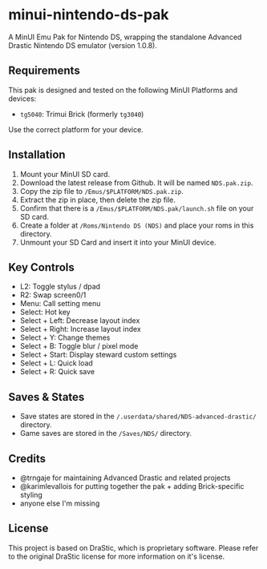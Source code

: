 # minui-nintendo-ds-pak

A MinUI Emu Pak for Nintendo DS, wrapping the standalone Advanced Drastic Nintendo DS emulator (version 1.0.8).

## Requirements

This pak is designed and tested on the following MinUI Platforms and devices:

- `tg5040`: Trimui Brick (formerly `tg3040`)

Use the correct platform for your device.

## Installation

1. Mount your MinUI SD card.
2. Download the latest release from Github. It will be named `NDS.pak.zip`.
3. Copy the zip file to `/Emus/$PLATFORM/NDS.pak.zip`.
4. Extract the zip in place, then delete the zip file.
5. Confirm that there is a `/Emus/$PLATFORM/NDS.pak/launch.sh` file on your SD card.
6. Create a folder at `/Roms/Nintendo DS (NDS)` and place your roms in this directory.
7. Unmount your SD Card and insert it into your MinUI device.

## Key Controls

- L2: Toggle stylus / dpad
- R2: Swap screen0/1
- Menu: Call setting menu
- Select: Hot key
- Select + Left: Decrease layout index
- Select + Right: Increase layout index
- Select + Y: Change themes
- Select + B: Toggle blur / pixel mode
- Select + Start: Display steward custom settings
- Select + L: Quick load
- Select + R: Quick save

## Saves & States

- Save states are stored in the `/.userdata/shared/NDS-advanced-drastic/` directory.
- Game saves are stored in the `/Saves/NDS/` directory.

## Credits

- @trngaje for maintaining Advanced Drastic and related projects
- @karimlevallois for putting together the pak + adding Brick-specific styling
- anyone else I'm missing

## License

This project is based on DraStic, which is proprietary software. Please refer to the original DraStic license for more information on it's license.
